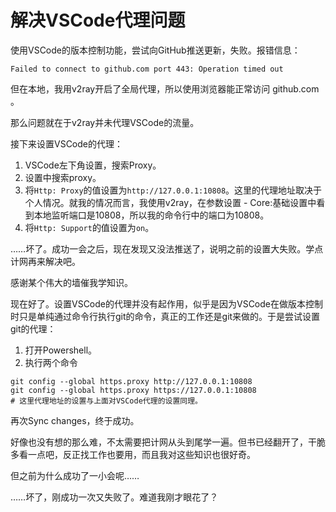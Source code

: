 # 解决VSCode代理问题

使用VSCode的版本控制功能，尝试向GitHub推送更新，失败。报错信息：

```text
Failed to connect to github.com port 443: Operation timed out
```

但在本地，我用v2ray开启了全局代理，所以使用浏览器能正常访问 github.com 。

那么问题就在于v2ray并未代理VSCode的流量。

接下来设置VSCode的代理：

1. VSCode左下角设置，搜索Proxy。
2. 设置中搜索proxy。
3. 将`Http: Proxy`的值设置为`http://127.0.0.1:10808`。这里的代理地址取决于个人情况。就我的情况而言，我使用v2ray，在参数设置 - Core:基础设置中看到本地监听端口是10808，所以我的命令行中的端口为10808。
4. 将`Http: Support`的值设置为`on`。

……坏了。成功一会之后，现在发现又没法推送了，说明之前的设置大失败。学点计网再来解决吧。

感谢某个伟大的墙催我学知识。

现在好了。设置VSCode的代理并没有起作用，似乎是因为VSCode在做版本控制时只是单纯通过命令行执行git的命令，真正的工作还是git来做的。于是尝试设置git的代理：

1. 打开Powershell。
2. 执行两个命令

```shell
git config --global https.proxy http://127.0.0.1:10808
git config --global https.proxy https://127.0.0.1:10808
# 这里代理地址的设置与上面对VSCode代理的设置同理。
```

再次Sync changes，终于成功。

好像也没有想的那么难，不太需要把计网从头到尾学一遍。但书已经翻开了，干脆多看一点吧，反正找工作也要用，而且我对这些知识也很好奇。

但之前为什么成功了一小会呢……

……坏了，刚成功一次又失败了。难道我刚才眼花了？
